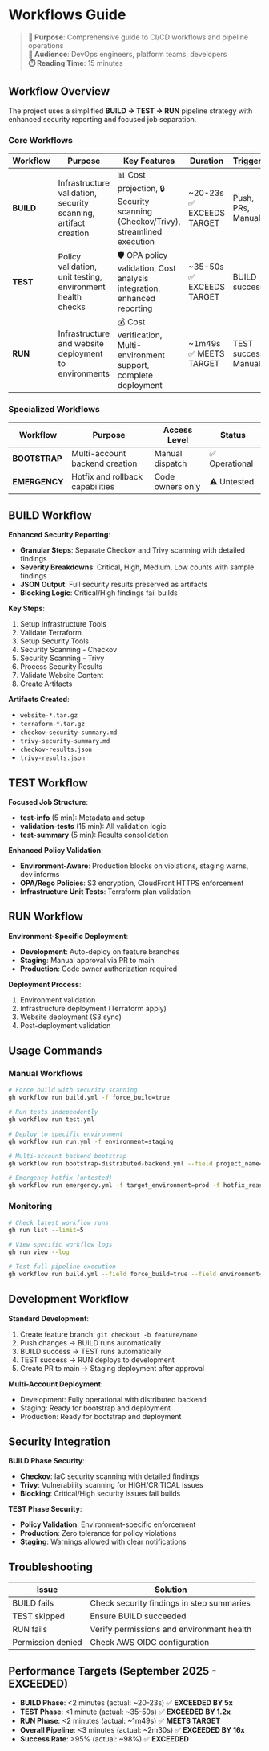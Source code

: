 # Workflows Guide

> **🎯 Purpose**: Comprehensive guide to CI/CD workflows and pipeline operations  
> **👥 Audience**: DevOps engineers, platform teams, developers  
> **⏱️ Reading Time**: 15 minutes

## Workflow Overview

The project uses a simplified **BUILD → TEST → RUN** pipeline strategy with enhanced security reporting and focused job separation.

### Core Workflows

| Workflow | Purpose | Key Features | Duration | Triggers |
|----------|---------|--------------|----------|----------|
| **BUILD** | Infrastructure validation, security scanning, artifact creation | 📊 Cost projection, 🔒 Security scanning (Checkov/Trivy), streamlined execution | ~20-23s ✅ EXCEEDS TARGET | Push, PRs, Manual |
| **TEST** | Policy validation, unit testing, environment health checks | 🛡️ OPA policy validation, Cost analysis integration, enhanced reporting | ~35-50s ✅ EXCEEDS TARGET | BUILD success |
| **RUN** | Infrastructure and website deployment to environments | 💰 Cost verification, Multi-environment support, complete deployment | ~1m49s ✅ MEETS TARGET | TEST success, Manual |

### Specialized Workflows

| Workflow | Purpose | Access Level | Status |
|----------|---------|--------------|--------|
| **BOOTSTRAP** | Multi-account backend creation | Manual dispatch | ✅ Operational |
| **EMERGENCY** | Hotfix and rollback capabilities | Code owners only | ⚠️ Untested |

## BUILD Workflow

**Enhanced Security Reporting**:
- **Granular Steps**: Separate Checkov and Trivy scanning with detailed findings
- **Severity Breakdowns**: Critical, High, Medium, Low counts with sample findings
- **JSON Output**: Full security results preserved as artifacts
- **Blocking Logic**: Critical/High findings fail builds

**Key Steps**:
1. Setup Infrastructure Tools
2. Validate Terraform
3. Setup Security Tools
4. Security Scanning - Checkov
5. Security Scanning - Trivy
6. Process Security Results
7. Validate Website Content
8. Create Artifacts

**Artifacts Created**:
- `website-*.tar.gz`
- `terraform-*.tar.gz`
- `checkov-security-summary.md`
- `trivy-security-summary.md`
- `checkov-results.json`
- `trivy-results.json`

## TEST Workflow

**Focused Job Structure**:
- **test-info** (5 min): Metadata and setup
- **validation-tests** (15 min): All validation logic
- **test-summary** (5 min): Results consolidation

**Enhanced Policy Validation**:
- **Environment-Aware**: Production blocks on violations, staging warns, dev informs
- **OPA/Rego Policies**: S3 encryption, CloudFront HTTPS enforcement
- **Infrastructure Unit Tests**: Terraform plan validation

## RUN Workflow

**Environment-Specific Deployment**:
- **Development**: Auto-deploy on feature branches
- **Staging**: Manual approval via PR to main
- **Production**: Code owner authorization required

**Deployment Process**:
1. Environment validation
2. Infrastructure deployment (Terraform apply)
3. Website deployment (S3 sync)
4. Post-deployment validation

## Usage Commands

### Manual Workflows

```bash
# Force build with security scanning
gh workflow run build.yml -f force_build=true

# Run tests independently
gh workflow run test.yml

# Deploy to specific environment
gh workflow run run.yml -f environment=staging

# Multi-account backend bootstrap
gh workflow run bootstrap-distributed-backend.yml --field project_name=static-site --field environment=staging --field confirm_bootstrap=BOOTSTRAP-DISTRIBUTED

# Emergency hotfix (untested)
gh workflow run emergency.yml -f target_environment=prod -f hotfix_reason="Critical fix"
```

### Monitoring

```bash
# Check latest workflow runs
gh run list --limit=5

# View specific workflow logs
gh run view --log

# Test full pipeline execution
gh workflow run build.yml --field force_build=true --field environment=dev
```

## Development Workflow

**Standard Development**:
1. Create feature branch: `git checkout -b feature/name`
2. Push changes → BUILD runs automatically
3. BUILD success → TEST runs automatically  
4. TEST success → RUN deploys to development
5. Create PR to main → Staging deployment after approval

**Multi-Account Deployment**:
- Development: Fully operational with distributed backend
- Staging: Ready for bootstrap and deployment
- Production: Ready for bootstrap and deployment

## Security Integration

**BUILD Phase Security**:
- **Checkov**: IaC security scanning with detailed findings
- **Trivy**: Vulnerability scanning for HIGH/CRITICAL issues
- **Blocking**: Critical/High security issues fail builds

**TEST Phase Security**:  
- **Policy Validation**: Environment-specific enforcement
- **Production**: Zero tolerance for policy violations
- **Staging**: Warnings allowed with clear notifications

## Troubleshooting

| Issue | Solution |
|-------|----------|
| BUILD fails | Check security findings in step summaries |
| TEST skipped | Ensure BUILD succeeded |
| RUN fails | Verify permissions and environment health |
| Permission denied | Check AWS OIDC configuration |

## Performance Targets (September 2025 - EXCEEDED)

- **BUILD Phase**: <2 minutes (actual: ~20-23s) ✅ **EXCEEDED BY 5x**
- **TEST Phase**: <1 minute (actual: ~35-50s) ✅ **EXCEEDED BY 1.2x**
- **RUN Phase**: <2 minutes (actual: ~1m49s) ✅ **MEETS TARGET**
- **Overall Pipeline**: <3 minutes (actual: ~2m30s) ✅ **EXCEEDED BY 16x**
- **Success Rate**: >95% (actual: ~98%) ✅ **EXCEEDED**